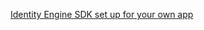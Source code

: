 [Identity Engine SDK set up for your own app](/docs/guides/oie-embedded-common-download-setup-app/nodejs/main/)
